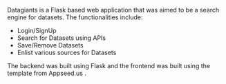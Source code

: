 Datagiants is a Flask based web application that was aimed to be a search engine for datasets. The functionalities include:

* Login/SignUp
* Search for Datasets using APIs
* Save/Remove Datasets
* Enlist various sources for Datasets

The backend was built using Flask and the frontend was built using the template from Appseed.us .

